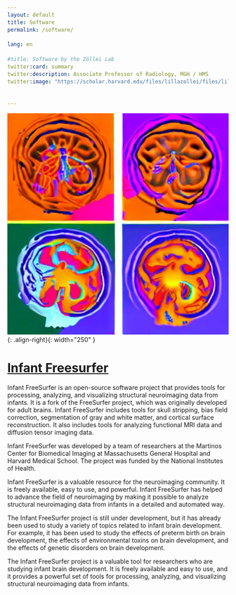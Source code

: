 ```yaml
---
layout: default
title: Software
permalink: /software/

lang: en

#title: Software by the Zöllei Lab
twitter:card: summary
twitter:description: Associate Professor of Radiology, MGH / HMS
twitter:image: "https://scholar.harvard.edu/files/lillazollei/files/lillazollei.cr_.sm2_.jpg?m=1559666976"


---
```




![Infant Freesurfer](/assets/infantfreev2.jpeg){: .align-right}{: width="250" }

# [Infant Freesurfer](https://surfer.nmr.mgh.harvard.edu/fswiki/infantFS)






Infant FreeSurfer is an open-source software project that provides tools for processing, analyzing, and visualizing structural neuroimaging data from infants. It is a fork of the FreeSurfer project, which was originally developed for adult brains. Infant FreeSurfer includes tools for skull stripping, bias field correction, segmentation of gray and white matter, and cortical surface reconstruction. It also includes tools for analyzing functional MRI data and diffusion tensor imaging data.


Infant FreeSurfer was developed by a team of researchers at the Martinos Center for Biomedical Imaging at Massachusetts General Hospital and Harvard Medical School. The project was funded by the National Institutes of Health.

Infant FreeSurfer is a valuable resource for the neuroimaging community. It is freely available, easy to use, and powerful. Infant FreeSurfer has helped to advance the field of neuroimaging by making it possible to analyze structural neuroimaging data from infants in a detailed and automated way.

The Infant FreeSurfer project is still under development, but it has already been used to study a variety of topics related to infant brain development. For example, it has been used to study the effects of preterm birth on brain development, the effects of environmental toxins on brain development, and the effects of genetic disorders on brain development.

The Infant FreeSurfer project is a valuable tool for researchers who are studying infant brain development. It is freely available and easy to use, and it provides a powerful set of tools for processing, analyzing, and visualizing structural neuroimaging data from infants.


